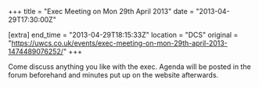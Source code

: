 +++
title = "Exec Meeting on Mon 29th April 2013"
date = "2013-04-29T17:30:00Z"

[extra]
end_time = "2013-04-29T18:15:33Z"
location = "DCS"
original = "https://uwcs.co.uk/events/exec-meeting-on-mon-29th-april-2013-1474489076252/"
+++

Come discuss anything you like with the exec. Agenda will be posted in the forum beforehand and minutes put up on the website afterwards.

